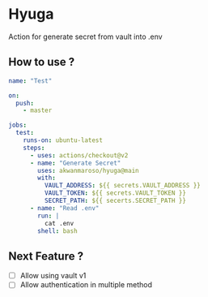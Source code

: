 # Hyuga

Action for generate secret from vault into .env

## How to use ?

```yaml
name: "Test"

on:
  push:
    - master

jobs:
  test:
    runs-on: ubuntu-latest
    steps:
      - uses: actions/checkout@v2
      - name: "Generate Secret"
        uses: akwanmaroso/hyuga@main
        with:
          VAULT_ADDRESS: ${{ secrets.VAULT_ADDRESS }}
          VAULT_TOKEN: ${{ secrets.VAULT_TOKEN }}
          SECRET_PATH: ${{ secerts.SECRET_PATH }}
      - name: "Read .env"
        run: |
          cat .env
        shell: bash
```

## Next Feature ?

- [ ] Allow using vault v1
- [ ] Allow authentication in multiple method
